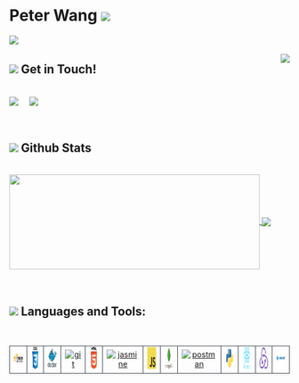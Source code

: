



<p align="right">
 <h1> Peter Wang <img src="https://user-images.githubusercontent.com/1303154/88677602-1635ba80-d120-11ea-84d8-d263ba5fc3c0.gif" width="32px"/> </h1>
<a href="#">
<img src="https://readme-typing-svg.herokuapp.com?vCenter=true&width=500&lines=React;Hooks;Redux;JavaScript;Next.js;Node.js;AWS;Python;Docker" >
</a>
</p>

<img align="right" src="https://raw.githubusercontent.com/TheDudeThatCode/TheDudeThatCode/master/Assets/Developer.gif" />

<!-- START - CONTACT -->

## <img src="https://github.githubassets.com/images/icons/emoji/unicode/1f4ec.png" width="32px"/> **Get in Touch!**

<br>
<a href="mailto:peterwangsb@gmail.com" target="blank"><img align="center" src="https://img.shields.io/badge/peterwangsb@gmail.com-D14836?style=for-the-badge&logo=gmail&logoColor=white" /></a>
&nbsp;&nbsp;&nbsp;
<a href="https://github.com/peterwangdfwsb" target="blank"><img align="center" src="https://img.shields.io/badge/PETER WANG-100000?style=for-the-badge&logo=github&logoColor=white" /></a>
<br>
<br>
<br>
<!-- END - CONTACT -->

<!-- START GITHUB-STATS -->

## <img src="https://camo.githubusercontent.com/de4126dd5395c2fb600da5d41aa142767bd97d7e14fbe15a75140ef024ec13de/68747470733a2f2f6d656469612e67697068792e636f6d2f6d656469612f636a3837437866527472556966463352796b2f67697068792e676966" width="32px"> **Github Stats**

<br>
<div align="left">
<a href="https://github.com/peterwangdfwsb/github-readme-stats">
  <img width=450 height=170 align="center" src="https://github-readme-stats.vercel.app/api?username=peterwangdfwsb&theme=midnight-purple&show_icons=true&bg_color=0D1117&hide_border=true" />
</a>
<a href="https://github.com/peterwangdfwsb/github-readme-stats">
  <img align="center" src="https://github-readme-stats.vercel.app/api/top-langs/?username=peterwangdfwsb&theme=midnight-purple&layout=compact&bg_color=0D1117&hide_border=true" />
</a>
</div>
<br>
<!-- END GITHUB STATS -->

<br>

## <img src="https://github.githubassets.com/images/icons/emoji/unicode/1f6e0.png" width="32px"> **Languages and Tools:**

<br>
<table >
  <tr>
    <td align="center" width="96" style="border:1px solid #3A424A">
      <a href="https://aws.amazon.com" target="_blank"> <img src="https://raw.githubusercontent.com/devicons/devicon/master/icons/amazonwebservices/amazonwebservices-original-wordmark.svg" alt="aws" width="40" height="40"/></a>
    </td>
    <td align="center" width="96" style="border:1px solid #3A424A">
      <a href="https://www.w3schools.com/css/" target="_blank"><img src="https://raw.githubusercontent.com/devicons/devicon/master/icons/css3/css3-original-wordmark.svg" alt="css3" width="40" height="40"/> </a> 
    </td>
    <td align="center" width="96" style="border:1px solid #3A424A">
      <a href="https://www.docker.com/" target="_blank"> <img src="https://raw.githubusercontent.com/devicons/devicon/master/icons/docker/docker-original-wordmark.svg" alt="docker" width="40" height="40"/> </a> 
    </td>
    <td align="center" width="96" style="border:1px solid #3A424A">
      <a href="https://git-scm.com/" target="_blank"> <img src="https://www.vectorlogo.zone/logos/git-scm/git-scm-icon.svg" alt="git" width="40" height="40"/> </a> 
    </td>
        <td align="center" width="96" style="border:1px solid #3A424A">
      <a href="https://www.w3.org/html/" target="_blank"> <img src="https://raw.githubusercontent.com/devicons/devicon/master/icons/html5/html5-original-wordmark.svg" alt="html5" width="40" height="40"/> </a>
    </td>
    <td align="center" width="96" style="border:1px solid #3A424A">
       <a href="https://jasmine.github.io/" target="_blank"> <img src="https://www.vectorlogo.zone/logos/jasmine/jasmine-icon.svg" alt="jasmine" width="40" height="40"/> </a> 
    </td>
        <td align="center" width="96" style="border:1px solid #3A424A">
     <a href="https://developer.mozilla.org/en-US/docs/Web/JavaScript" target="_blank"> <img src="https://raw.githubusercontent.com/devicons/devicon/master/icons/javascript/javascript-original.svg" alt="javascript" width="40" height="40"/> </a>
    </td>
        <td align="center" width="96" style="border:1px solid #3A424A">
     <a href="https://www.mongodb.com/" target="_blank"> <img src="https://raw.githubusercontent.com/devicons/devicon/master/icons/mongodb/mongodb-original-wordmark.svg" alt="mongodb" width="40" height="40"/> </a>
    </td>
        <td align="center" width="96" style="border:1px solid #3A424A">
     <a href="https://postman.com" target="_blank"> <img src="https://www.vectorlogo.zone/logos/getpostman/getpostman-icon.svg" alt="postman" width="40" height="40"/> </a>
    </td>
        <td align="center" width="96" style="border:1px solid #3A424A">
       <a href="https://www.python.org" target="_blank"> <img src="https://raw.githubusercontent.com/devicons/devicon/master/icons/python/python-original.svg" alt="python" width="40" height="40"/> </a>
    </td>
        <td align="center" width="96" style="border:1px solid #3A424A">
      <a href="https://reactjs.org/" target="_blank"> <img src="https://raw.githubusercontent.com/devicons/devicon/master/icons/react/react-original-wordmark.svg" alt="react" width="40" height="40"/> </a>
    </td>
        <td align="center" width="96" style="border:1px solid #3A424A">
       <a href="https://redux.js.org" target="_blank"> <img src="https://raw.githubusercontent.com/devicons/devicon/master/icons/redux/redux-original.svg" alt="redux" width="40" height="40"/> </a> 
    </td>
    <td align="center" width="96" style="border:1px solid #3A424A">
     <a href="https://webpack.js.org" target="_blank"> <img src="https://raw.githubusercontent.com/devicons/devicon/d00d0969292a6569d45b06d3f350f463a0107b0d/icons/webpack/webpack-original-wordmark.svg" alt="webpack" width="40" height="40"/> </a>
    </td>
  </tr>
</table>
<br>



